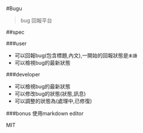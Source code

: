 #Bugu
>bug 回報平台

##spec

###user
* 可以回報bug(包含標題,內文),一開始的回報狀態是`未讀`
* 可以檢視bug的最新狀態

###developer
* 可以檢視bug的最新狀態
* 可以修改bug的狀態(狀態,訊息)
* 可以調整的狀態為(處理中,已修復)

###bonus
使用markdown editor


MIT